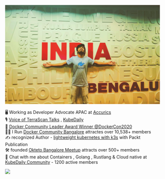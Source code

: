 <img src="https://raw.githubusercontent.com/sangam14/sangam14/master/assets/github-profile.png">

🖥  Working as Developer Advocate APAC at [Accurics](https://www.accurics.com) <br> 
🎙 [Voice of TerraScan Talks](https://www.youtube.com/watch?v=WJGz9hcNasA&list=PL379yZYwlGSEBKy02QMY_MCGlaj5BTRJU) , [KubeDaily](http://kubedaily.live) <br>
🐳 [Docker Community Leader Award Winner @DockerCon2020](https://youtu.be/YwHMwWT-at0?t=251) <br>
🙋‍♂️ I Run [Docker Community Bangalore]( https://www.meetup.com/Docker-Bangalore/) attractes over 10,538+ members <br>
✍️ recognized Author - [lightweight kubernetes with k3s](https://www.packtpub.com/product/lightweight-kubernetes-with-k3s-video/9781838821173) with Packt Publication <br>
🛠 founded [Okteto Bangalore Meetup](https://www.meetup.com/Okteto-Bangalore/) attracts over 500+ members <br>
📲  Chat with me about Containers , Golang , Rustlang & Cloud native at [KubeDaily Community](http://discord.kubedaily.live) - 1200 active members <br>

![](https://komarev.com/ghpvc/?username=sangam14)


<!--
**sangam14/sangam14** is a ✨ _special_ ✨ repository because its `README.md` (this file) appears on your GitHub profile.

Here are some ideas to get you started:

- 🔭 I’m currently working on ...
- 🌱 I’m currently learning ...
- 👯 I’m looking to collaborate on ...
- 🤔 I’m looking for help with ...
- 💬 Ask me about ...
- 📫 How to reach me: ...
- 😄 Pronouns: ...
- ⚡ Fun fact: ...
-->
